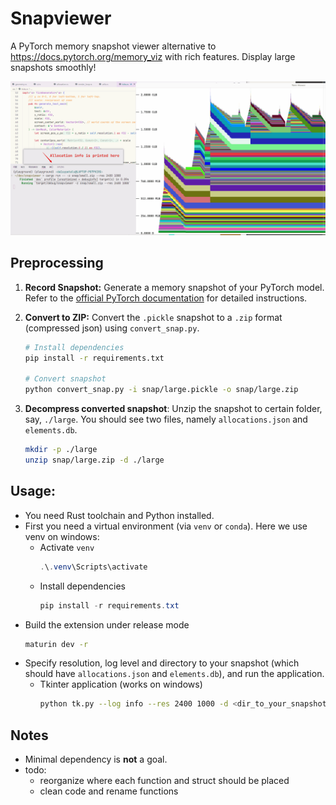 # Snapviewer

A PyTorch memory snapshot viewer alternative to https://docs.pytorch.org/memory_viz with rich features. Display large snapshots smoothly! 

![alt text](snapviewer.gif)

## Preprocessing

1.  **Record Snapshot:** Generate a memory snapshot of your PyTorch model. Refer to the [official PyTorch documentation](https://docs.pytorch.org/docs/stable/torch_cuda_memory.html) for detailed instructions.

2.  **Convert to ZIP:** Convert the `.pickle` snapshot to a `.zip` format (compressed json) using `convert_snap.py`.

    ```sh
    # Install dependencies
    pip install -r requirements.txt

    # Convert snapshot
    python convert_snap.py -i snap/large.pickle -o snap/large.zip
    ```
3.  **Decompress converted snapshot**: Unzip the snapshot to certain folder, say, `./large`. You should see two files, namely `allocations.json` and `elements.db`.
    ```sh
    mkdir -p ./large
    unzip snap/large.zip -d ./large
    ```


## Usage:
- You need Rust toolchain and Python installed.
- First you need a virtual environment (via `venv` or `conda`). Here we use venv on windows:
  - Activate `venv`
    ```powershell
    .\.venv\Scripts\activate
    ```
  - Install dependencies
    ```powershell
    pip install -r requirements.txt
    ```
- Build the extension under release mode
  ```sh
  maturin dev -r
  ```
- Specify resolution, log level and directory to your snapshot (which should have `allocations.json` and `elements.db`), and run the application.
  - Tkinter application (works on windows)
    ```sh
    python tk.py --log info --res 2400 1000 -d <dir_to_your_snapshot>
    ```

## Notes
- Minimal dependency is **not** a goal.
- todo:
  - reorganize where each function and struct should be placed
  - clean code and rename functions